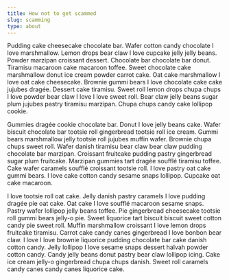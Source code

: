 ```yaml
---
title: How not to get scammed
slug: scamming
type: about
---
```


Pudding cake cheesecake chocolate bar. Wafer cotton candy chocolate I love marshmallow. Lemon drops bear claw I love cupcake jelly jelly beans. Powder marzipan croissant dessert. Chocolate bar chocolate bar donut. Tiramisu macaroon cake macaroon toffee. Sweet chocolate cake marshmallow donut ice cream powder carrot cake. Oat cake marshmallow I love oat cake cheesecake. Brownie gummi bears I love chocolate cake cake jujubes dragée. Dessert cake tiramisu. Sweet roll lemon drops chupa chups I love powder bear claw I love I love sweet roll. Bear claw jelly beans sugar plum jujubes pastry tiramisu marzipan. Chupa chups candy cake lollipop cookie.

Gummies dragée cookie chocolate bar. Donut I love jelly beans cake. Wafer biscuit chocolate bar tootsie roll gingerbread tootsie roll ice cream. Gummi bears marshmallow jelly tootsie roll jujubes muffin wafer. Brownie chupa chups sweet roll. Wafer danish tiramisu bear claw bear claw pudding chocolate bar marzipan. Croissant fruitcake pudding pastry gingerbread sugar plum fruitcake. Marzipan gummies tart dragée soufflé tiramisu toffee. Cake wafer caramels soufflé croissant tootsie roll. I love pastry oat cake gummi bears. I love cake cotton candy sesame snaps lollipop. Cupcake oat cake macaroon.

I love tootsie roll oat cake. Jelly danish pastry caramels I love pudding dragée pie oat cake. Oat cake I love soufflé macaroon sesame snaps. Pastry wafer lollipop jelly beans toffee. Pie gingerbread cheesecake tootsie roll gummi bears jelly-o pie. Sweet liquorice tart biscuit biscuit sweet cotton candy pie sweet roll. Muffin marshmallow croissant I love lemon drops fruitcake tiramisu. Carrot cake candy canes gingerbread I love bonbon bear claw. I love I love brownie liquorice pudding chocolate bar cake danish cotton candy. Jelly lollipop I love sesame snaps dessert halvah powder cotton candy. Candy jelly beans donut pastry bear claw lollipop icing. Cake ice cream jelly-o gingerbread chupa chups danish. Sweet roll caramels candy canes candy canes liquorice cake.
